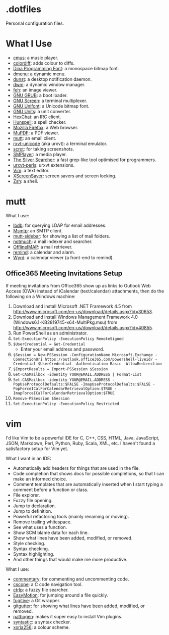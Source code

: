 .dotfiles
=========

Personal configuration files.

What I Use
==========

* [cmus](https://cmus.github.io/): a music player.
* [colordiff](http://www.colordiff.org/): adds colour to diffs.
* [Dina Programming Font](https://www.donationcoder.com/Software/Jibz/Dina/): a monospace bitmap font.
* [dmenu](http://tools.suckless.org/dmenu/): a dynamic menu.
* [dunst](http://knopwob.org/dunst/index.html): a desktop notification daemon.
* [dwm](http://dwm.suckless.org/): a dynamic window manager.
* [feh](http://feh.finalrewind.org/): an image viewer.
* [GNU GRUB](https://www.gnu.org/software/grub/): a boot loader.
* [GNU Screen](https://www.gnu.org/software/screen/): a terminal multiplexer.
* [GNU Unifont](http://unifoundry.com/unifont.html): a Unicode bitmap font.
* [GNU Units](https://www.gnu.org/software/units/): a unit converter.
* [HexChat](https://hexchat.github.io/): an IRC client.
* [Hunspell](http://hunspell.sourceforge.net/): a spell checker.
* [Mozilla Firefox](https://www.mozilla.org/en-GB/firefox/new/): a Web browser.
* [MuPDF](http://mupdf.com/): a PDF viewer.
* [mutt](http://www.mutt.org/): an email client.
* [rxvt-unicode](http://software.schmorp.de/pkg/rxvt-unicode.html) (aka urxvt): a terminal emulator.
* [scrot](http://linuxbrit.co.uk/scrot/): for taking screenshots.
* [SMPlayer](http://smplayer.sourceforge.net/): a media player.
* [The Silver Searcher](http://geoff.greer.fm/ag/): a fast grep-like tool optimised for programmers.
* [urxvt-perls](https://github.com/muennich/urxvt-perls): urxvt extensions.
* [Vim](http://www.vim.org/): a text editor.
* [XScreenSaver](http://www.jwz.org/xscreensaver/): screen savers and screen locking.
* [Zsh](http://www.zsh.org/): a shell.

mutt
====

What I use:
* [lbdb](https://www.spinnaker.de/lbdb/): for querying LDAP for email addresses.
* [Msmtp](http://msmtp.sourceforge.net/): an SMTP client.
* [mutt-sidebar](http://www.lunar-linux.org/mutt-sidebar/): for showing a list of mail folders.
* [notmuch](http://notmuchmail.org/): a mail indexer and searcher.
* [OfflineIMAP](http://offlineimap.org/): a mail retriever.
* [remind](http://www.roaringpenguin.com/products/remind): a calendar and alarm.
* [Wyrd](http://pessimization.com/software/wyrd/): a calendar viewer (a front-end to remind).

Office365 Meeting Invitations Setup
-----------------------------------

If meeting invitations from Office365 show up as links to Outlook Web Access (OWA) instead of iCalendar (text/calendar) attachments, then do the following on a Windows machine:

1. Download and install Microsoft .NET Framework 4.5 from http://www.microsoft.com/en-us/download/details.aspx?id=30653.
1. Download and install Windows Management Framework 4.0 (Windows6.1-KB2819745-x64-MultiPkg.msu) from http://www.microsoft.com/en-us/download/details.aspx?id=40855.
1. Run PowerShell as an administrator.
1. `Set-ExecutionPolicy -ExecutionPolicy RemoteSigned`
1. `$UserCredential = Get-Credential`
    * Enter your email address and password.
1. `$Session = New-PSSession -ConfigurationName Microsoft.Exchange -ConnectionUri https://outlook.office365.com/powershell-liveid/ -Credential $UserCredential -Authentication Basic -AllowRedirection`
1. `$ImportResults = Import-PSSession $Session`
1. `Get-CASMailbox -identity YOUR@EMAIL.ADDRESS | Format-List`
1. `Set-CASMailbox -identity YOUR@EMAIL.ADDRESS -PopUseProtocolDefaults:$FALSE -ImapUseProtocolDefaults:$FALSE -PopForceICalForCalendarRetrievalOption:$TRUE -ImapForceICalForCalendarRetrievalOption:$TRUE`
1. `Remove-PSSession $Session`
1. `Set-ExecutionPolicy -ExecutionPolicy Restricted`

vim
===

I'd like Vim to be a powerful IDE for C, C++, CSS, HTML, Java, JavaScript, JSON, Markdown, Perl, Python, Ruby, Scala, XML, etc. I haven't found a satisfactory setup for Vim yet.

What I want in an IDE:
* Automatically add headers for things that are used in the file.
* Code completion that shows docs for possible completions, so that I can make an informed choice.
* Comment templates that are automatically inserted when I start typing a comment before a function or class.
* File explorer.
* Fuzzy file opening.
* Jump to declaration.
* Jump to definition.
* Powerful refactoring tools (mainly renaming or moving).
* Remove trailing whitespace.
* See what uses a function.
* Show SCM blame data for each line.
* Show what lines have been added, modified, or removed.
* Style checking.
* Syntax checking.
* Syntax highlighting.
* And other things that would make me more productive.

What I use:
* [commentary](https://github.com/tpope/vim-commentary): for commenting and uncommenting code.
* [cscope](http://cscope.sourceforge.net/): a C code navigation tool.
* [ctrlp](https://kien.github.io/ctrlp.vim/): a fuzzy file searcher.
* [EasyMotion](https://github.com/Lokaltog/vim-easymotion): for jumping around a file quickly.
* [fugitive](https://github.com/tpope/vim-fugitive): a Git wrapper.
* [gitgutter](https://github.com/airblade/vim-gitgutter): for showing what lines have been added, modified, or removed.
* [pathogen](https://github.com/tpope/vim-pathogen): makes it super easy to install Vim plugins.
* [syntastic](https://github.com/scrooloose/syntastic): a syntax checker.
* [xoria256](http://www.vim.org/scripts/script.php?script_id=2140): a colour scheme.
